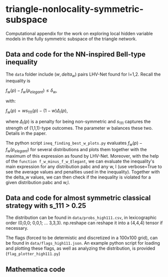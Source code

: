 # triangle-nonlocality-symmetric-subspace
Computational appendix for the work on exploring local hidden variable models in the fully symmetric subspace of the triangle network.

## Data and code for the NN-inspired Bell-type inequality
The ```data``` folder include $(w, delta_w)$ pairs LHV-Net found for l=1,2. Recall the inequality is

$f_w(p) - f_w(p_{elegant}) \leq \delta_w$,

with:

$f_w(p) = w s_{111}(p) - (1-w) \Delta_l(p)$,

where $\Delta_l(p)$ is a penalty for being non-symmetric and $s_{111}$ captures the strength of (1,1,1)-type outcomes. The parameter $w$ balances these two. Details in the paper. 

The python script ```ineq_finding_best_w_plots.py``` evaluates $f_w(p) - f_w(p_{elegant})$ for several distributions and plots them together with the maximum of this expression as found by LHV-Net.
Moreover, with the help of the ```function f_w_minus_f_w_Elegant```, we can evaluate the inequality's main expression for any distribution pabc and any w, l (use verbose=True to see the average values and penalties used in the inequality). Together with the delta_w values, we can then check if the inequality is violated for a given distribution pabc and w,l.


## Data and code for almost symmetric classical strategy with s_111 > 0.25
The distribution can be found in ```data/probs_high111.csv```, in lexicographic order (0,0,0; 0,0,1; ... 3,3,3). np.reshape can reshape it into a (4,4,4) tensor if necessary.

The flags (forced to be determistic and discretized in a 100x100 grid), can be found in ```data/flags_high111.json```. An example python script for loading and plotting these flags, as well as analyzing the distribution, is provided (```flag_plotter_high111.py```)


## Mathematica code 

